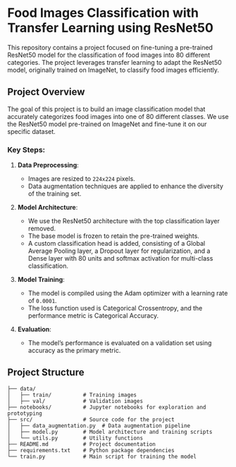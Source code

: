 # Food Images Classification with Transfer Learning using ResNet50

This repository contains a project focused on fine-tuning a pre-trained ResNet50 model for the classification of food images into 80 different categories. The project leverages transfer learning to adapt the ResNet50 model, originally trained on ImageNet, to classify food images efficiently.

## Project Overview

The goal of this project is to build an image classification model that accurately categorizes food images into one of 80 different classes. We use the ResNet50 model pre-trained on ImageNet and fine-tune it on our specific dataset.

### Key Steps:
1. **Data Preprocessing**: 
   - Images are resized to `224x224` pixels.
   - Data augmentation techniques are applied to enhance the diversity of the training set.

2. **Model Architecture**:
   - We use the ResNet50 architecture with the top classification layer removed.
   - The base model is frozen to retain the pre-trained weights.
   - A custom classification head is added, consisting of a Global Average Pooling layer, a Dropout layer for regularization, and a Dense layer with 80 units and softmax activation for multi-class classification.

3. **Model Training**:
   - The model is compiled using the Adam optimizer with a learning rate of `0.0001`.
   - The loss function used is Categorical Crossentropy, and the performance metric is Categorical Accuracy.

4. **Evaluation**:
   - The model’s performance is evaluated on a validation set using accuracy as the primary metric.

## Project Structure

```plaintext
├── data/
│   ├── train/          # Training images
│   ├── val/            # Validation images
├── notebooks/          # Jupyter notebooks for exploration and prototyping
├── src/                # Source code for the project
│   ├── data_augmentation.py  # Data augmentation pipeline
│   ├── model.py        # Model architecture and training scripts
│   └── utils.py        # Utility functions
├── README.md           # Project documentation
├── requirements.txt    # Python package dependencies
└── train.py            # Main script for training the model
